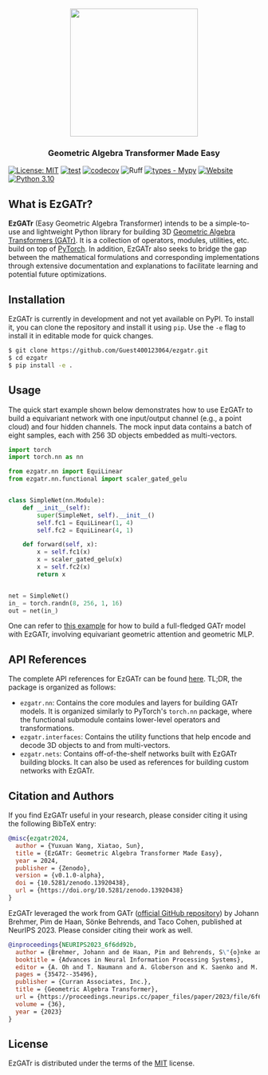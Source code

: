 <html>
    <h1 align="center">
      <img src="https://raw.githubusercontent.com/Guest400123064/ezgatr/refs/heads/main/docs/images/ezgatr_logo.png" width="256"/>
    </h1>
    <h3 align="center">
      Geometric Algebra Transformer Made Easy
    </h3>
</html>

[![License: MIT](https://img.shields.io/badge/License-MIT-yellow.svg)](https://opensource.org/licenses/MIT)
[![test](https://github.com/Guest400123064/ezgatr/actions/workflows/test.yml/badge.svg)](https://github.com/Guest400123064/ezgatr/actions/workflows/test.yml)
[![codecov](https://codecov.io/gh/Guest400123064/ezgatr/graph/badge.svg?token=IGRIRBHZ3U)](https://codecov.io/gh/Guest400123064/ezgatr)
![Ruff](https://img.shields.io/endpoint?url=https://raw.githubusercontent.com/astral-sh/ruff/main/assets/badge/v2.json)
[![types - Mypy](https://img.shields.io/badge/types-Mypy-blue.svg)](https://github.com/python/mypy)
[![Website](https://img.shields.io/website?label=documentation&up_message=online&url=https%3A%2F%2Fguest400123064.github.io/ezgatr)](https://guest400123064.github.io/ezgatr/ezgatr.html)
[![Python 3.10](https://img.shields.io/badge/python-%203.9%20|%203.10%20|%203.11-blue.svg)](https://www.python.org/downloads/release/python-3100/)

## What is EzGATr?
**EzGATr** (Easy Geometric Algebra Transformer) intends to be a simple-to-use and lightweight Python library for building 3D [Geometric Algebra Transformers (GATr)](https://arxiv.org/abs/2305.18415). It is a collection of operators, modules, utilities, etc. build on top of [PyTorch](https://pytorch.org/). In addition, EzGATr also seeks to bridge the gap between the mathematical formulations and corresponding implementations through extensive documentation and explanations to facilitate learning and potential future optimizations.

## Installation
EzGATr is currently in development and not yet available on PyPI. To install it, you can clone the repository and install it using `pip`. Use the `-e` flag to install it in editable mode for quick changes.

```bash
$ git clone https://github.com/Guest400123064/ezgatr.git
$ cd ezgatr
$ pip install -e .
```

## Usage
The quick start example shown below demonstrates how to use EzGATr to build a equivariant network with one input/output channel (e.g., a point cloud) and four hidden channels. The mock input data contains a batch of eight samples, each with 256 3D objects embedded as multi-vectors.

```python
import torch
import torch.nn as nn

from ezgatr.nn import EquiLinear
from ezgatr.nn.functional import scaler_gated_gelu


class SimpleNet(nn.Module):
    def __init__(self):
        super(SimpleNet, self).__init__()
        self.fc1 = EquiLinear(1, 4)
        self.fc2 = EquiLinear(4, 1)

    def forward(self, x):
        x = self.fc1(x)
        x = scaler_gated_gelu(x)
        x = self.fc2(x)
        return x


net = SimpleNet()
in_ = torch.randn(8, 256, 1, 16)
out = net(in_)
```

One can refer to [this example](https://github.com/Guest400123064/ezgatr/blob/main/src/ezgatr/nets/mv_only_gatr.py) for how to build a full-fledged GATr model with EzGATr, involving equivariant geometric attention and geometric MLP.

## API References
The complete API references for EzGATr can be found [here](https://guest400123064.github.io/ezgatr/ezgatr.html). TL;DR, the package is organized as follows:

* `ezgatr.nn`: Contains the core modules and layers for building GATr models. It is organized similarly to PyTorch's `torch.nn` package, where the functional submodule contains lower-level operators and transformations.
* `ezgatr.interfaces`: Contains the utility functions that help encode and decode 3D objects to and from multi-vectors.
* `ezgatr.nets`: Contains off-of-the-shelf networks built with EzGATr building blocks. It can also be used as references for building custom networks with EzGATr.

## Citation and Authors
If you find EzGATr useful in your research, please consider citing it using the following BibTeX entry:

```bibtex
@misc{ezgatr2024,
  author = {Yuxuan Wang, Xiatao, Sun},
  title = {EzGATr: Geometric Algebra Transformer Made Easy},
  year = 2024,
  publisher = {Zenodo},
  version = {v0.1.0-alpha},
  doi = {10.5281/zenodo.13920438},
  url = {https://doi.org/10.5281/zenodo.13920438}
}
```

EzGATr leveraged the work from GATr ([official GitHub repository](https://github.com/Qualcomm-AI-research/geometric-algebra-transformer/tree/main)) by Johann Brehmer, Pim de Haan, Sönke Behrends, and Taco Cohen, published at NeurIPS 2023. Please consider citing their work as well.

```bibtex
@inproceedings{NEURIPS2023_6f6dd92b,
  author = {Brehmer, Johann and de Haan, Pim and Behrends, S\"{o}nke and Cohen, Taco S},
  booktitle = {Advances in Neural Information Processing Systems},
  editor = {A. Oh and T. Naumann and A. Globerson and K. Saenko and M. Hardt and S. Levine},
  pages = {35472--35496},
  publisher = {Curran Associates, Inc.},
  title = {Geometric Algebra Transformer},
  url = {https://proceedings.neurips.cc/paper_files/paper/2023/file/6f6dd92b03ff9be7468a6104611c9187-Paper-Conference.pdf},
  volume = {36},
  year = {2023}
}
```

## License
EzGATr is distributed under the terms of the [MIT](https://opensource.org/licenses/MIT) license.
